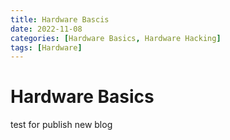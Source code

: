 ```yaml
---
title: Hardware Bascis
date: 2022-11-08
categories: [Hardware Basics, Hardware Hacking]
tags: [Hardware]
---
```


# Hardware Basics
test for publish new blog